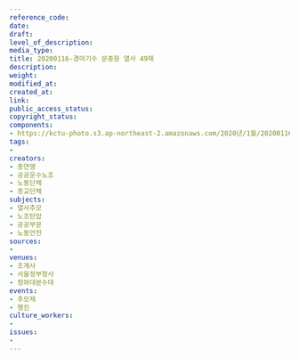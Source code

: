 ```yaml
---
reference_code: 
date: 
draft: 
level_of_description: 
media_type: 
title: 20200116-경마기수 문중원 열사 49재
description: 
weight: 
modified_at: 
created_at: 
link: 
public_access_status: 
copyright_status: 
components:
- https://kctu-photo.s3.ap-northeast-2.amazonaws.com/2020년/1월/20200116-경마기수+문중원+열사+49재/_CTU5558.jpg
tags:
- 
creators:
- 총연맹
- 공공운수노조
- 노동단체
- 종교단체
subjects:
- 열사추모
- 노조탄압
- 공공부문
- 노동안전
sources:
- 
venues:
- 조계사
- 서울정부청사
- 청와대분수대
events:
- 추모제
- 행진
culture_workers:
- 
issues:
- 
---
```

